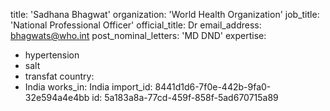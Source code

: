 title: 'Sadhana Bhagwat'
organization: 'World Health Organization'
job_title: 'National Professional Officer'
official_title: Dr
email_address: bhagwats@who.int
post_nominal_letters: 'MD DND'
expertise:
  - hypertension
  - salt
  - transfat
country:
  - India
works_in: India
import_id: 8441d1d6-7f0e-442b-9fa0-32e594a4e4bb
id: 5a183a8a-77cd-459f-858f-5ad670715a89
